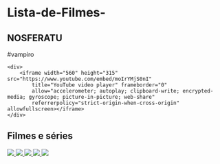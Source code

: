 # Lista-de-Filmes-
<section class="chamada">
    <div class="chamada-texto">
        <h1>NOSFERATU</h1>
        <p>#vampiro</p>
    </div>

    <div>
        <iframe width="560" height="315" src="https://www.youtube.com/embed/moIrYMjS0nI"
            title="YouTube video player" frameborder="0"
            allow="accelerometer; autoplay; clipboard-write; encrypted-media; gyroscope; picture-in-picture; web-share"
            referrerpolicy="strict-origin-when-cross-origin" allowfullscreen></iframe>
    </div>
</section>

<section class="categoria">
    <h2>Filmes e séries</h2>
    <div class="categoria-videos">
        <a href="https://www.youtube.com/watch?v=FLturMvpwPA">
            <img src="https://img.youtube.com/vi/FLturMvpwPA/maxresdefault.jpg" />
        </a>
        <a href="https://www.youtube.com/watch?v=QcTmesn3Ybo">
            <img src="https://img.youtube.com/vi/QcTmesn3Ybo/maxresdefault.jpg" />
        </a>
        <a href="https://www.youtube.com/watch?v=Z0Xmb6lBK6Q">
            <img src="https://img.youtube.com/vi/Z0Xmb6lBK6Q/maxresdefault.jpg" />
        </a>
        <a href="https://www.youtube.com/watch?v=yPD6aNjtZto">
            <img src="https://img.youtube.com/vi/yPD6aNjtZto/maxresdefault.jpg" />
        </a>
        <a href="https://www.youtube.com/watch?v=FcgKJ76J03U">
            <img src="https://img.youtube.com/vi/FcgKJ76J03U/maxresdefault.jpg" />
        </a>
    </div>
</section>
